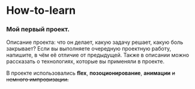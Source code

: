 # How-to-learn

### Мой первый проект.
Описание проекта: что он делает, какую задачу решает, какую боль закрывает? Если вы выполняете очередную проектную работу, напишите, в чём её отличие от предыдущей.
Также в описании можно рассказать о технологиях, которые вы применяли в проекте.

В проекте использовались **flex**, **позоционирование**, **анимации** ~~и немного импровизации.~~
